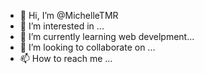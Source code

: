 - 👋 Hi, I’m @MichelleTMR
- 👀 I’m interested in ...
- 🌱 I’m currently learning web develpment...
- 💞️ I’m looking to collaborate on ...
- 📫 How to reach me ...

<!---
MichelleTMR/MichelleTMR is a ✨ special ✨ repository because its `README.md` (this file) appears on your GitHub profile.
You can click the Preview link to take a look at your changes.
--->
